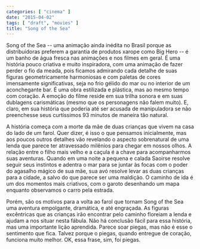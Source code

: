 ```yaml
---
categories: [ "cinema" ]
date: "2015-04-02"
tags: [ "draft", "movies" ]
title: "Song of the Sea"
---
```

Song of the Sea -- uma animação ainda inédita no Brasil porque as
distribuidoras preferem a garantia de produtos xarope como Big Hero --
é um banho de água fresca nas animações e nos filmes em geral. É
uma história pouco criativa e muito inspiradora, com uma animação de
fazer perder o fio da meada, pois ficamos admirando cada detalhe de suas
figuras geometricamente harmoniosas e com paletas de cores imensamente
significativas, seja no frio gélido do mar ou no interior de um
aconchegante bar. É uma obra estilizada e plástica, mas ao mesmo tempo
com coração. A emoção do filme reside em sua trilha sonora e em suas
dublagens carismáticas (mesmo que os personagens não falem muito). E,
claro, em sua história que poderia até ser acusada de manipuladora se
não preenchesse seus curtíssimos 93 minutos de maneira tão natural.

A história começa com a morte da mãe de duas crianças que vivem na
casa do lado de um farol. Quer dizer, é isso o que pensamos inicialmente,
mas aos poucos outros detalhes vão revelando o aspecto sobrenatural
de uma lenda que parece ter atravessado milênios para chegar em nossos
olhos. A relação entre o filho mais velho e a caçula é a chave para
acompanharmos suas aventuras. Quando em uma noite a pequena e calada
Saoirse resolve seguir seus instintos e adentra o mar para se juntar
às focas com o poder do agasalho mágico de sua mãe, sua avó resolve
levar as duas crianças para a cidade, a salvo do que parece ser uma
maldição. O caminho de ida é um dos momentos mais criativos, com o
garoto desenhando um mapa enquanto observamos o carro pela estrada.

Porém, são os motivos para a volta ao farol que tornam Song of the
Sea uma aventura empolgante, dramática, e até engraçada. As figuras
excêntricas que as crianças irão encontrar pelo caminho floreiam a
lenda e ajudam a nos situar nesta fábula. Não há conclusão fácil
para essa história, mas uma importante lição aprendida. Parece soar
piegas, mas não é esse o sentimento que fica. Talvez porque o piegas,
quando entregue de coração, funciona muito melhor. OK, essa frase,
sim, foi piegas.
